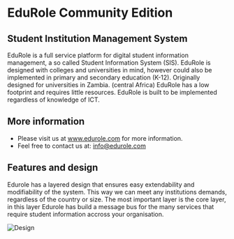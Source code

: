 EduRole Community Edition
=======

Student Institution Management System
--------------------------
EduRole is a full service platform for digital student information management, a so called Student Information System (SIS). EduRole is designed with colleges and universities in mind, however could also be implemented in primary and secondary education (K-12). Originally designed for universities in Zambia. (central Africa) EduRole has a low footprint and requires little resources. EduRole is built to be implemented regardless of knowledge of ICT.

More information
-------------------------
* Please visit us at www.edurole.com for more information.
* Feel free to contact us at: info@edurole.com

Features and design 
-------------------------
Edurole has a layered design that ensures easy extendability and modifiability of the system. This way we can meet any institutions demands, regardless of the country or size. The most important layer is the core layer, in this layer Edurole has build a message bus for the many services that require student information accross your organisation.

![Design](http://www.edurole.com/images/edurole-academic.png)
